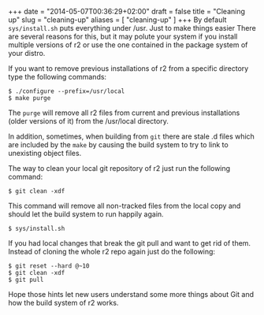 +++
date = "2014-05-07T00:36:29+02:00"
draft = false
title = "Cleaning up"
slug = "cleaning-up"
aliases = [
	"cleaning-up"
]
+++
By default `sys/install.sh` puts everything under /usr. Just to make things easier There are several reasons for this, but it may polute your system if you install multiple versions of r2 or use the one contained in the package system of your distro.

If you want to remove previous installations of r2 from a specific directory type the following commands:

```
$ ./configure --prefix=/usr/local
$ make purge
```
The `purge` will remove all r2 files from current and previous installations (older versions of it) from the /usr/local directory.

In addition, sometimes, when building from `git` there are stale .d files which are included by the `make` by causing the build system to try to link to unexisting object files.

The way to clean your local git repository of r2 just run the following command:
```
$ git clean -xdf
```
This command will remove all non-tracked files from the local copy and should let the build system to run happily again.

```
$ sys/install.sh
```

If you had local changes that break the git pull and want to get rid of them. Instead of cloning the whole r2 repo again just do the following:

```
$ git reset --hard @~10
$ git clean -xdf
$ git pull
```

Hope those hints let new users understand some more things about Git and how the build system of r2 works.